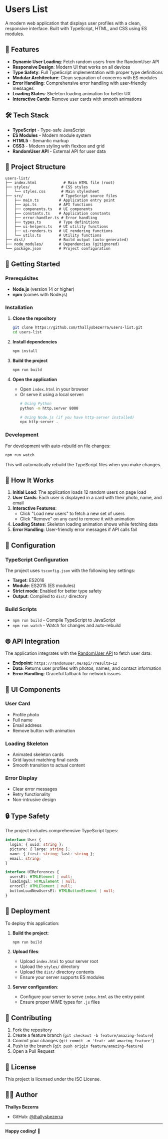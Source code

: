 # Users List

A modern web application that displays user profiles with a clean, responsive interface. Built with TypeScript, HTML, and CSS using ES modules.

## 🚀 Features

- **Dynamic User Loading**: Fetch random users from the RandomUser API
- **Responsive Design**: Modern UI that works on all devices
- **Type Safety**: Full TypeScript implementation with proper type definitions
- **Modular Architecture**: Clean separation of concerns with ES modules
- **Error Handling**: Comprehensive error handling with user-friendly messages
- **Loading States**: Skeleton loading animation for better UX
- **Interactive Cards**: Remove user cards with smooth animations

## 🛠️ Tech Stack

- **TypeScript** - Type-safe JavaScript
- **ES Modules** - Modern module system
- **HTML5** - Semantic markup
- **CSS3** - Modern styling with flexbox and grid
- **RandomUser API** - External API for user data

## 📁 Project Structure

```
users-list/
├── index.html            # Main HTML file (root)
├── styles/              # CSS styles
│   └── styles.css       # Main stylesheet
├── src/                 # TypeScript source files
│   ├── main.ts         # Application entry point
│   ├── api.ts          # API functions
│   ├── components.ts   # UI components
│   ├── constants.ts    # Application constants
│   ├── error-handler.ts # Error handling
│   ├── types.ts        # Type definitions
│   ├── ui-helpers.ts   # UI utility functions
│   ├── ui-renders.ts   # UI rendering functions
│   └── utils.ts        # Utility functions
├── dist/               # Build output (auto-generated)
├── node_modules/       # Dependencies (gitignored)
└── package.json        # Project configuration
```

## 🚀 Getting Started

### Prerequisites

- **Node.js** (version 14 or higher)
- **npm** (comes with Node.js)

### Installation

1. **Clone the repository**
   ```bash
   git clone https://github.com/thallysbezerra/users-list.git
   cd users-list
   ```

2. **Install dependencies**
   ```bash
   npm install
   ```

3. **Build the project**
   ```bash
   npm run build
   ```

4. **Open the application**
   - Open `index.html` in your browser
   - Or serve it using a local server:
     ```bash
     # Using Python
     python -m http.server 8000
     
     # Using Node.js (if you have http-server installed)
     npx http-server .
     ```

### Development

For development with auto-rebuild on file changes:

```bash
npm run watch
```

This will automatically rebuild the TypeScript files when you make changes.

## 🎯 How It Works

1. **Initial Load**: The application loads 12 random users on page load
2. **User Cards**: Each user is displayed in a card with their photo, name, and email
3. **Interactive Features**: 
   - Click "Load new users" to fetch a new set of users
   - Click "Remove" on any card to remove it with animation
4. **Loading States**: Skeleton loading animation shows while fetching data
5. **Error Handling**: User-friendly error messages if API calls fail

## 🔧 Configuration

### TypeScript Configuration

The project uses `tsconfig.json` with the following key settings:
- **Target**: ES2016
- **Module**: ES2015 (ES modules)
- **Strict mode**: Enabled for better type safety
- **Output**: Compiled to `dist/` directory

### Build Scripts

- `npm run build` - Compile TypeScript to JavaScript
- `npm run watch` - Watch for changes and auto-rebuild

## 🌐 API Integration

The application integrates with the [RandomUser API](https://randomuser.me/) to fetch user data:

- **Endpoint**: `https://randomuser.me/api/?results=12`
- **Data**: Returns user profiles with photos, names, and contact information
- **Error Handling**: Graceful fallback for network issues

## 🎨 UI Components

### User Card
- Profile photo
- Full name
- Email address
- Remove button with animation

### Loading Skeleton
- Animated skeleton cards
- Grid layout matching final cards
- Smooth transition to actual content

### Error Display
- Clear error messages
- Retry functionality
- Non-intrusive design

## 🔒 Type Safety

The project includes comprehensive TypeScript types:

```typescript
interface User {
  login: { uuid: string };
  picture: { large: string };
  name: { first: string; last: string };
  email: string;
}

interface UIReferences {
  usersEl: HTMLElement | null;
  loadingEl: HTMLElement | null;
  errorEl: HTMLElement | null;
  buttonLoadNewUsersEl: HTMLButtonElement | null;
}
```

## 🚀 Deployment

To deploy this application:

1. **Build the project**:
   ```bash
   npm run build
   ```

2. **Upload files**:
   - Upload `index.html` to your server root
   - Upload the `styles/` directory
   - Upload the `dist/` directory contents
   - Ensure your server supports ES modules

3. **Server configuration**:
   - Configure your server to serve `index.html` as the entry point
   - Ensure proper MIME types for `.js` files

## 🤝 Contributing

1. Fork the repository
2. Create a feature branch (`git checkout -b feature/amazing-feature`)
3. Commit your changes (`git commit -m 'feat: add amazing feature'`)
4. Push to the branch (`git push origin feature/amazing-feature`)
5. Open a Pull Request

## 📝 License

This project is licensed under the ISC License.

## 👨‍💻 Author

**Thallys Bezerra**
- GitHub: [@thallysbezerra](https://github.com/thallysbezerra)

---

**Happy coding! 🎉**